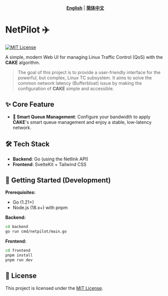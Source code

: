 <div align="center">

**[English](README.md)** | **[简体中文](README.zh-CN.md)**

</div>

# NetPilot ✈️

[![MIT License](https://img.shields.io/badge/License-MIT-blue.svg)](LICENSE)

A simple, modern Web UI for managing Linux Traffic Control (QoS) with the **CAKE** algorithm.

> The goal of this project is to provide a user-friendly interface for the powerful, but complex, Linux TC subsystem. It aims to solve the common network latency (Bufferbloat) issue by making the configuration of **CAKE** simple and accessible.

## ✨ Core Feature

*   **🚀 Smart Queue Management**: Configure your bandwidth to apply **CAKE**'s smart queue management and enjoy a stable, low-latency network.

## 🛠️ Tech Stack

*   **Backend**: Go (using the Netlink API)
*   **Frontend**: SvelteKit + Tailwind CSS

## 🚀 Getting Started (Development)

**Prerequisites:**
*   Go (1.21+)
*   Node.js (18.x+) with pnpm

**Backend:**
```bash
cd backend
go run cmd/netpilot/main.go
```

**Frontend:**
```bash
cd frontend
pnpm install
pnpm run dev
```

## 📜 License

This project is licensed under the [MIT License](LICENSE).
